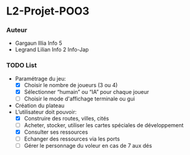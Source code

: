# **L2-Projet-POO3**

### Auteur

* Gargaun Illia Info 5
* Legrand Lilian Info 2 Info-Jap

### **TODO List**

* Paramétrage du jeu:
  * [x] Choisir le nombre de joueurs (3 ou 4)
  * [x] Sélectionner “humain” ou “IA” pour chaque joueur
  * [ ] Choisir le mode d'affichage terminale ou gui
* Création du plateau
* L’utilisateur doit pouvoir:
  * [x] Construire des routes, villes, cités
  * [ ] Acheter, stocker, utiliser les cartes spéciales de développement
  * [x] Consulter ses ressources
  * [ ] Echanger des ressources via les ports
  * [ ] Gérer le personnage du voleur en cas de 7 aux dés
